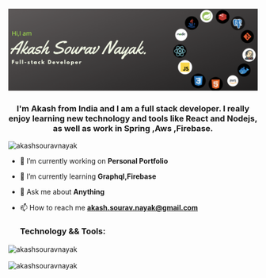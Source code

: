 ![Fullstack Developer](https://github.com/AkashSouravNayak/AkashSouravNayak/blob/main/Banner.png)

<h3 align="center">I'm Akash from India and I am a full stack developer. I really enjoy learning new technology and tools like React and Nodejs, as well as work in Spring ,Aws ,Firebase.</h3>

<p align="left"> <img src="https://komarev.com/ghpvc/?username=akashsouravnayak&label=Profile%20views&color=0e75b6&style=flat" alt="akashsouravnayak" /> </p>

- 🔭 I’m currently working on **Personal Portfolio**

- 🌱 I’m currently learning **Graphql,Firebase**

- 💬 Ask me about **Anything**

- 📫 How to reach me **akash.sourav.nayak@gmail.com**

    <h3 align="left">Technology && Tools:</h3>
    <p align="left"><a href="https://www.w3.org/html/" target="_blank"><imgsrc="https://raw.githubusercontent.com/devicons/devicon/master/icons/html5/html5-original-wordmark.svg"alt="html5"width="40"height="40"/></a><a href="https://www.w3schools.com/css/" target="_blank"><imgsrc="https://raw.githubusercontent.com/devicons/devicon/master/icons/css3/css3-original-wordmark.svg"alt="css3"width="40"height="40"/></a><ahref="https://developer.mozilla.org/en-US/docs/Web/JavaScript"target="_blank"><imgsrc="https://raw.githubusercontent.com/devicons/devicon/master/icons/javascript/javascript-original.svg"alt="javascript"width="40"height="40"/></a><a href="https://www.typescriptlang.org/" target="_blank"><imgsrc="https://raw.githubusercontent.com/devicons/devicon/master/icons/typescript/typescript-original.svg"alt="typescript"width="40"height="40"/></a><a href="https://nodejs.org" target="_blank"><imgsrc="https://raw.githubusercontent.com/devicons/devicon/master/icons/nodejs/nodejs-original-wordmark.svg"alt="nodejs"width="40"height="40"/></a><a href="https://www.java.com" target="_blank"><imgsrc="https://raw.githubusercontent.com/devicons/devicon/master/icons/java/java-original.svg"alt="java"width="40"height="40"/></a><a href="https://kotlinlang.org" target="_blank"><imgsrc="https://www.vectorlogo.zone/logos/kotlinlang/kotlinlang-icon.svg"alt="kotlin"width="40"height="40"/></a><a href="https://reactjs.org/" target="_blank"><imgsrc="https://raw.githubusercontent.com/devicons/devicon/master/icons/react/react-original-wordmark.svg"alt="react"width="40"height="40"/></a><a href="https://redux.js.org" target="_blank"><imgsrc="https://raw.githubusercontent.com/devicons/devicon/master/icons/redux/redux-original.svg"alt="redux"width="40"height="40"/></a><a href="https://expressjs.com" target="_blank"><imgsrc="https://raw.githubusercontent.com/devicons/devicon/master/icons/express/express-original-wordmark.svg"alt="express"width="40"height="40"/></a><a href="https://spring.io/" target="_blank"><imgsrc="https://www.vectorlogo.zone/logos/springio/springio-icon.svg"alt="spring"width="40"height="40"/></a><a href="https://sass-lang.com" target="_blank"><imgsrc="https://raw.githubusercontent.com/devicons/devicon/master/icons/sass/sass-original.svg"alt="sass"width="40"height="40"/></a><a href="https://gulpjs.com" target="_blank"><imgsrc="https://raw.githubusercontent.com/devicons/devicon/master/icons/gulp/gulp-plain.svg"alt="gulp"width="40"height="40"/></a><a href="https://babeljs.io/" target="_blank"><imgsrc="https://www.vectorlogo.zone/logos/babeljs/babeljs-icon.svg"alt="babel"width="40"height="40"/></a><a href="https://graphql.org" target="_blank"><imgsrc="https://www.vectorlogo.zone/logos/graphql/graphql-icon.svg"alt="graphql"width="40"height="40"/></a><a href="https://mariadb.org/" target="_blank"><imgsrc="https://www.vectorlogo.zone/logos/mariadb/mariadb-icon.svg"alt="mariadb"width="40"height="40"/></a><a href="https://www.mysql.com/" target="_blank"><imgsrc="https://raw.githubusercontent.com/devicons/devicon/master/icons/mysql/mysql-original-wordmark.svg"alt="mysql"width="40"height="40"/></a><a href="https://www.postgresql.org" target="_blank"><imgsrc="https://raw.githubusercontent.com/devicons/devicon/master/icons/postgresql/postgresql-original-wordmark.svg"alt="postgresql"width="40"height="40"/></a><a href="https://redis.io" target="_blank"><imgsrc="https://raw.githubusercontent.com/devicons/devicon/master/icons/redis/redis-original-wordmark.svg"alt="redis"width="40"height="40"/></a><a href="https://mochajs.org" target="_blank"><imgsrc="https://www.vectorlogo.zone/logos/mochajs/mochajs-icon.svg"alt="mocha"width="40"height="40"/></a><a href="https://jestjs.io" target="_blank"><imgsrc="https://www.vectorlogo.zone/logos/jestjsio/jestjsio-icon.svg"alt="jest"width="40"height="40"/></a><a href="https://www.selenium.dev" target="_blank"><imgsrc="https://raw.githubusercontent.com/detain/svg-logos/780f25886640cef088af994181646db2f6b1a3f8/svg/selenium-logo.svg"alt="selenium"width="40"height="40"/></a><a href="https://aws.amazon.com" target="_blank"><imgsrc="https://raw.githubusercontent.com/devicons/devicon/master/icons/amazonwebservices/amazonwebservices-original-wordmark.svg"alt="aws"width="40"height="40"/></a><a href="https://cloud.google.com" target="_blank"><imgsrc="https://www.vectorlogo.zone/logos/google_cloud/google_cloud-icon.svg"alt="gcp"width="40"height="40"/></a><a href="https://www.docker.com/" target="_blank"><imgsrc="https://raw.githubusercontent.com/devicons/devicon/master/icons/docker/docker-original-wordmark.svg"alt="docker"width="40"height="40"/></a><a href="https://git-scm.com/" target="_blank"><imgsrc="https://www.vectorlogo.zone/logos/git-scm/git-scm-icon.svg"alt="git"width="40"height="40"/></a><a href="https://www.jenkins.io" target="_blank"><imgsrc="https://www.vectorlogo.zone/logos/jenkins/jenkins-icon.svg"alt="jenkins"width="40"height="40"/></a><a href="https://www.nginx.com" target="_blank"><imgsrc="https://raw.githubusercontent.com/devicons/devicon/master/icons/nginx/nginx-original.svg"alt="nginx"width="40"height="40"/></a></p>

<p><img align="center" src="https://github-readme-stats.vercel.app/api/top-langs?username=akashsouravnayak&show_icons=true&locale=en&layout=compact" alt="akashsouravnayak" /></p>

<p><img align="center" src="https://github-readme-streak-stats.herokuapp.com/?user=akashsouravnayak&" alt="akashsouravnayak" /></p>
